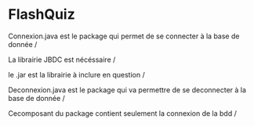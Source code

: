 # FlashQuiz

Connexion.java est le package qui permet de se connecter à la base de donnée /

La librairie JBDC est nécéssaire / 

le .jar est la librairie à inclure en question / 

Deconnexion.java est le package qui va permettre de se deconnecter à la base de donnée / 

Cecomposant du package contient seulement la connexion de la bdd /
